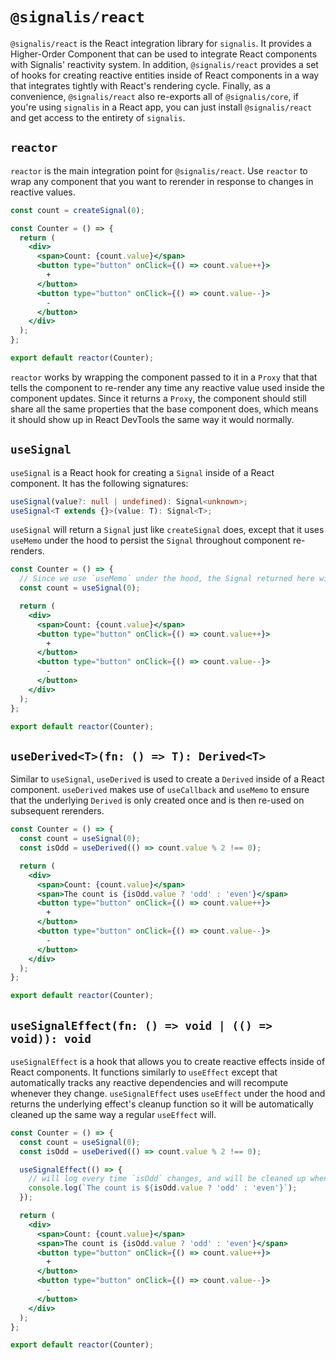 # `@signalis/react`

`@signalis/react` is the React integration library for `signalis`. It provides a Higher-Order Component that can be used to integrate React components with Signalis' reactivity system. In addition, `@signalis/react` provides a set of hooks for creating reactive entities inside of React components in a way that integrates tightly with React's rendering cycle. Finally, as a convenience, `@signalis/react` also re-exports all of `@signalis/core`, if you're using `signalis` in a React app, you can just install `@signalis/react` and get access to the entirety of `signalis`.

## `reactor`

`reactor` is the main integration point for `@signalis/react`. Use `reactor` to wrap any component that you want to rerender in response to changes in reactive values.

```jsx
const count = createSignal(0);

const Counter = () => {
  return (
    <div>
      <span>Count: {count.value}</span>
      <button type="button" onClick={() => count.value++}>
        +
      </button>
      <button type="button" onClick={() => count.value--}>
        -
      </button>
    </div>
  );
};

export default reactor(Counter);
```

`reactor` works by wrapping the component passed to it in a `Proxy` that that tells the component to re-render any time any reactive value used inside the component updates. Since it returns a `Proxy`, the component should still share all the same properties that the base component does, which means it should show up in React DevTools the same way it would normally.

## `useSignal`

`useSignal` is a React hook for creating a `Signal` inside of a React component. It has the following signatures:

```ts
useSignal(value?: null | undefined): Signal<unknown>;
useSignal<T extends {}>(value: T): Signal<T>;
```

`useSignal` will return a `Signal` just like `createSignal` does, except that it uses `useMemo` under the hood to persist the `Signal` throughout component re-renders.

```jsx
const Counter = () => {
  // Since we use `useMemo` under the hood, the Signal returned here will only be created once and is then re-used in subsequent rerenders.
  const count = useSignal(0);

  return (
    <div>
      <span>Count: {count.value}</span>
      <button type="button" onClick={() => count.value++}>
        +
      </button>
      <button type="button" onClick={() => count.value--}>
        -
      </button>
    </div>
  );
};

export default reactor(Counter);
```

## `useDerived<T>(fn: () => T): Derived<T>`

Similar to `useSignal`, `useDerived` is used to create a `Derived` inside of a React component. `useDerived` makes use of `useCallback` and `useMemo` to ensure that the underlying `Derived` is only created once and is then re-used on subsequent rerenders.

```jsx
const Counter = () => {
  const count = useSignal(0);
  const isOdd = useDerived(() => count.value % 2 !== 0);

  return (
    <div>
      <span>Count: {count.value}</span>
      <span>The count is {isOdd.value ? 'odd' : 'even'}</span>
      <button type="button" onClick={() => count.value++}>
        +
      </button>
      <button type="button" onClick={() => count.value--}>
        -
      </button>
    </div>
  );
};

export default reactor(Counter);
```

## `useSignalEffect(fn: () => void | (() => void)): void`

`useSignalEffect` is a hook that allows you to create reactive effects inside of React components. It functions similarly to `useEffect` except that automatically tracks any reactive dependencies and will recompute whenever they change. `useSignalEffect` uses `useEffect` under the hood and returns the underlying effect's cleanup function so it will be automatically cleaned up the same way a regular `useEffect` will.

```jsx
const Counter = () => {
  const count = useSignal(0);
  const isOdd = useDerived(() => count.value % 2 !== 0);

  useSignalEffect(() => {
    // will log every time `isOdd` changes, and will be cleaned up whenever this component is torn down.
    console.log(`The count is ${isOdd.value ? 'odd' : 'even'}`);
  });

  return (
    <div>
      <span>Count: {count.value}</span>
      <span>The count is {isOdd.value ? 'odd' : 'even'}</span>
      <button type="button" onClick={() => count.value++}>
        +
      </button>
      <button type="button" onClick={() => count.value--}>
        -
      </button>
    </div>
  );
};

export default reactor(Counter);
```
